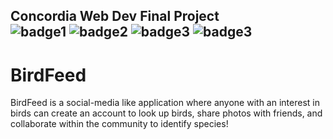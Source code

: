 ## Concordia Web Dev Final Project <br> ![badge1](https://img.shields.io/badge/Front--end-React-blue) ![badge2](https://img.shields.io/badge/Back--end-Node.js-green) ![badge3](https://img.shields.io/badge/MongoDB-important) ![badge3](https://img.shields.io/badge/Styled--Components-yellow)

# BirdFeed

<p> BirdFeed is a social-media like application where anyone with an interest in birds can create an account to look up birds, share photos with friends, and collaborate within the community to identify species! <p>


